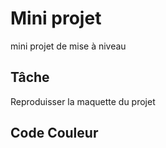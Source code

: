 # Mini projet
mini projet de mise à niveau


## Tâche
Reproduisser la maquette du projet


## Code Couleur

